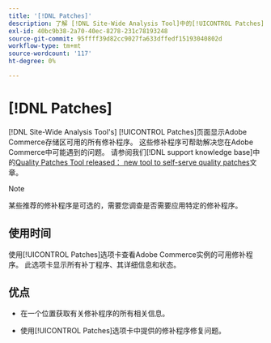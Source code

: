 ```yaml
---
title: '[!DNL Patches]'
description: 了解 [!DNL Site-Wide Analysis Tool]中的[!UICONTROL Patches]选项卡、使用时间和优点。
exl-id: 40bc9b38-2a70-40ec-8278-231c78193248
source-git-commit: 95ffff39d82cc9027fa633dffedf15193040802d
workflow-type: tm+mt
source-wordcount: '117'
ht-degree: 0%

---
```


# [!DNL Patches]

[!DNL Site-Wide Analysis Tool's] [!UICONTROL Patches]页面显示Adobe Commerce存储区可用的所有修补程序。 这些修补程序可帮助解决您在Adobe Commerce中可能遇到的问题。 请参阅我们[!DNL support knowledge base]中的[Quality Patches Tool released： new tool to self-serve quality patches](https://support.magento.com/hc/en-us/articles/360047139492)文章。

>[!NOTE]
>
>某些推荐的修补程序是可选的，需要您调查是否需要应用特定的修补程序。

## 使用时间

使用[!UICONTROL Patches]选项卡查看Adobe Commerce实例的可用修补程序。 此选项卡显示所有补丁程序、其详细信息和状态。

## 优点

* 在一个位置获取有关修补程序的所有相关信息。

* 使用[!UICONTROL Patches]选项卡中提供的修补程序修复问题。
